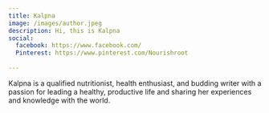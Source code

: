```yaml
---
title: Kalpna
image: /images/author.jpeg
description: Hi, this is Kalpna
social:
  facebook: https://www.facebook.com/
  Pinterest: https://www.pinterest.com/Nourishroot
 
---
```


Kalpna is a qualified nutritionist, health enthusiast, and budding writer with a passion for leading a healthy, productive life and sharing her experiences and knowledge with the world. 
